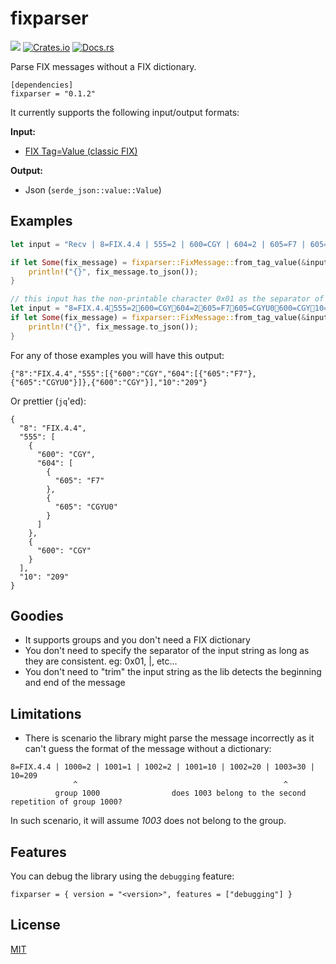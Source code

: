 # fixparser

![](https://github.com/whoan/fixparser/workflows/build-and-test/badge.svg)
[![Crates.io](https://img.shields.io/crates/v/fixparser.svg)](https://crates.io/crates/fixparser)
[![Docs.rs](https://docs.rs/fixparser/badge.svg)](https://docs.rs/fixparser)

Parse FIX messages without a FIX dictionary.

```
[dependencies]
fixparser = "0.1.2"
```

It currently supports the following input/output formats:

**Input:**

- [FIX Tag=Value (classic FIX)](https://www.fixtrading.org/standards/tagvalue/)

**Output:**

- Json (`serde_json::value::Value`)

## Examples

```rust
let input = "Recv | 8=FIX.4.4 | 555=2 | 600=CGY | 604=2 | 605=F7 | 605=CGYU0 | 600=CGY | 10=209";

if let Some(fix_message) = fixparser::FixMessage::from_tag_value(&input) {
    println!("{}", fix_message.to_json());
}
```

```rust
// this input has the non-printable character 0x01 as the separator of the fields
let input = "8=FIX.4.4555=2600=CGY604=2605=F7605=CGYU0600=CGY10=209";
if let Some(fix_message) = fixparser::FixMessage::from_tag_value(&input) {
    println!("{}", fix_message.to_json());
}
```

For any of those examples you will have this output:

```
{"8":"FIX.4.4","555":[{"600":"CGY","604":[{"605":"F7"},{"605":"CGYU0"}]},{"600":"CGY"}],"10":"209"}
```

Or prettier (`jq`'ed):

```
{
  "8": "FIX.4.4",
  "555": [
    {
      "600": "CGY",
      "604": [
        {
          "605": "F7"
        },
        {
          "605": "CGYU0"
        }
      ]
    },
    {
      "600": "CGY"
    }
  ],
  "10": "209"
}
```

## Goodies

- It supports groups and you don't need a FIX dictionary
- You don't need to specify the separator of the input string as long as they are consistent. eg: 0x01, |, etc...
- You don't need to "trim" the input string as the lib detects the beginning and end of the message

## Limitations

- There is scenario the library might parse the message incorrectly as it can't guess the format of the message without a dictionary:

```
8=FIX.4.4 | 1000=2 | 1001=1 | 1002=2 | 1001=10 | 1002=20 | 1003=30 | 10=209
              ^                                              ^
          group 1000                does 1003 belong to the second repetition of group 1000?
```

In such scenario, it will assume *1003* does not belong to the group.

## Features

You can debug the library using the `debugging` feature:

```
fixparser = { version = "<version>", features = ["debugging"] }
```

## License

[MIT](https://github.com/whoan/fixparser/blob/master/LICENSE)

